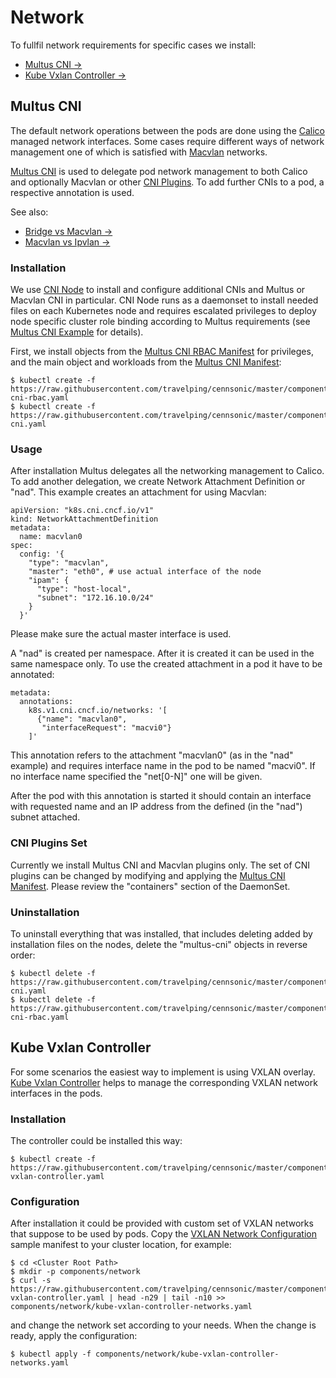 # Network

To fullfil network requirements for specific cases we install:

* [Multus CNI →]
* [Kube Vxlan Controller →]

## Multus CNI

The default network operations between the pods are done using the [Calico]
managed network interfaces. Some cases require different ways of network
management one of which is satisfied with [Macvlan] networks.

[Multus CNI] is used to delegate pod network management to both Calico and
optionally Macvlan or other [CNI Plugins]. To add further CNIs to a pod, a
respective annotation is used.

See also:

* [Bridge vs Macvlan →]
* [Macvlan vs Ipvlan →]

### Installation

We use [CNI Node] to install and configure additional CNIs and Multus or Macvlan
CNI in particular. CNI Node runs as a daemonset to install needed files on each
Kubernetes node and requires escalated privileges to deploy node specific
cluster role binding according to Multus requirements (see [Multus CNI Example]
for details).

First, we install objects from the [Multus CNI RBAC Manifest] for privileges,
and the main object and workloads from the [Multus CNI Manifest]:

```
$ kubectl create -f https://raw.githubusercontent.com/travelping/cennsonic/master/components/network/multus-cni-rbac.yaml
$ kubectl create -f https://raw.githubusercontent.com/travelping/cennsonic/master/components/network/multus-cni.yaml
```

### Usage

After installation Multus delegates all the networking management to Calico. To
add another delegation, we create Network Attachment Definition or "nad". This
example creates an attachment for using Macvlan:

```
apiVersion: "k8s.cni.cncf.io/v1"
kind: NetworkAttachmentDefinition
metadata:
  name: macvlan0
spec:
  config: '{
    "type": "macvlan",
    "master": "eth0", # use actual interface of the node
    "ipam": {
      "type": "host-local",
      "subnet": "172.16.10.0/24"
    }
  }'
```

Please make sure the actual master interface is used.

A "nad" is created per namespace. After it is created it can be used in the same
namespace only. To use the created attachment in a pod it have to be annotated:

```
metadata:
  annotations:
    k8s.v1.cni.cncf.io/networks: '[
      {"name": "macvlan0",
       "interfaceRequest": "macvi0"}
    ]'
```

This annotation refers to the attachment "macvlan0" (as in the "nad" example)
and requires interface name in the pod to be named "macvi0". If no interface
name specified the "net[0-N]" one will be given.

After the pod with this annotation is started it should contain an interface
with requested name and an IP address from the defined (in the "nad") subnet
attached.

### CNI Plugins Set

Currently we install Multus CNI and Macvlan plugins only. The set of CNI plugins
can be changed by modifying and applying the [Multus CNI Manifest]. Please
review the "containers" section of the DaemonSet.

### Uninstallation

To uninstall everything that was installed, that includes deleting added by
installation files on the nodes, delete the "multus-cni" objects in reverse
order:

```
$ kubectl delete -f https://raw.githubusercontent.com/travelping/cennsonic/master/components/network/multus-cni.yaml
$ kubectl delete -f https://raw.githubusercontent.com/travelping/cennsonic/master/components/network/multus-cni-rbac.yaml
```

## Kube Vxlan Controller

For some scenarios the easiest way to implement is using VXLAN overlay. [Kube
Vxlan Controller] helps to manage the corresponding VXLAN network interfaces in
the pods.

### Installation

The controller could be installed this way:

```
$ kubectl create -f https://raw.githubusercontent.com/travelping/cennsonic/master/components/network/kube-vxlan-controller.yaml
```

### Configuration

After installation it could be provided with custom set of VXLAN networks that
suppose to be used by pods. Copy the [VXLAN Network Configuration] sample
manifest to your cluster location, for example:

```
$ cd <Cluster Root Path>
$ mkdir -p components/network
$ curl -s https://raw.githubusercontent.com/travelping/cennsonic/master/components/network/kube-vxlan-controller.yaml | head -n29 | tail -n10 >> components/network/kube-vxlan-controller-networks.yaml
```

and change the network set according to your needs. When the change is ready,
apply the configuration:

```
$ kubectl apply -f components/network/kube-vxlan-controller-networks.yaml
```

<!-- Links -->

[Calico]: https://www.projectcalico.org
[CNI Node]: https://github.com/openvnf/cni-node
[CNI Plugins]: https://github.com/containernetworking/plugins
[Multus CNI Manifest]: ../../components/network/multus-cni.yaml
[Multus CNI RBAC Manifest]: ../../components/network/multus-cni-rbac.yaml
[Macvlan]: https://docs.docker.com/network/macvlan
[Multus CNI]: https://github.com/intel/multus-cni
[Multus CNI CRD]: https://github.com/intel/multus-cni#usage-with-kubernetes-crd-based-network-objects
[Multus CNI Example]: https://github.com/intel/multus-cni/tree/master/examples
[Kube VXLAN Controller]: http://github.com/openvnf/kube-vxlan-controller

[Bridge vs Macvlan →]: https://hicu.be/bridge-vs-macvlan
[Macvlan vs Ipvlan →]: https://hicu.be/macvlan-vs-ipvlan

[VXLAN Network Configuration]: ../../components/network/kube-vxlan-controller.yaml#L20-29

[Multus CNI →]: #multus-cni
[Kube VXLAN Controller →]: #kube-vxlan-controller
